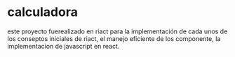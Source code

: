 # calculadora

este proyecto fuerealizado en riact para la implementación de cada unos de los conseptos iniciales de riact, el manejo eficiente de los componente, la implementacion de javascript en react. 
